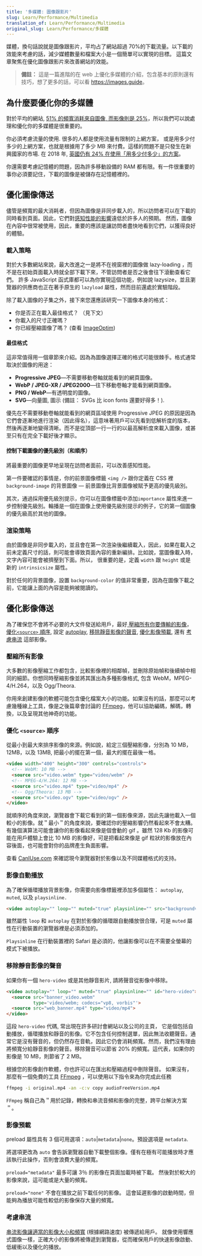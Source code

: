 ```yaml
---
title: '多媒體: 圖像跟影片'
slug: Learn/Performance/Multimedia
translation_of: Learn/Performance/Multimedia
original_slug: Learn/Performance/多媒體
---
```

媒體，換句話說就是圖像跟影片，平均占了網站超過 70%的下載流量。以下載的效能來考慮的話，減少媒體數量和檔案大小是一個簡單可以實現的目標。 這篇文章聚焦在優化圖像跟影片來改善網站的效能。

> **備註：** 這是一篇進階的在 web 上優化多媒體的介紹，包含基本的原則還有技巧，想了更多的話，可以看 <https://images.guide>。

## 為什麼要優化你的多媒體

對於平均的網站, [51% 的頻寬消耗來自圖像, 而影像則是 25%](https://discuss.httparchive.org/t/state-of-the-web-top-image-optimization-strategies/1367)，所以我們可以說處理和優化你的多媒體是很重要的。

你必須考慮流量的使用. 很多的人都是使用流量有限制的上網方案， 或是用多少付多少的上網方案，也就是根據用了多少 MB 來付費。這樣的問題不是只發生在新興國家的市場. 在 2018 年, [英國仍有 24% 在使用「用多少付多少」的方案](https://www.ofcom.org.uk/__data/assets/pdf_file/0021/113169/Technology-Tracker-H1-2018-data-tables.pdf)。

你還需要考慮記憶體的問題，因為許多移動設備的 RAM 都有限。有一件很重要的事你必須要記住，下載的圖像是被儲存在記憶體裡的。

## 優化圖像傳送

儘管是頻寬的最大消耗者，但因為圖像是非同步載入的，所以訪問者可以在下載的同時看到頁面。因此，它們對[感知性能的影響](/en-US/docs/Learn/Performance/perceived_performance)遠低於許多人的預期。 然而，圖像在內容中很常被使用，因此，重要的應該是讓訪問者盡快地看到它們，以獲得良好的體驗。

### 載入策略

對於大多數網站來說，最大改進之一是將不在視窗裡的圖像做 lazy-loading ，而不是在初始頁面載入時就全部下載下來，不管訪問者是否之後會往下滾動查看它們。 許多 JavaScript 函式庫都可以為你實現這個功能，例如說 lazysize，並且瀏覽器的供應商也正在著手原生的 `lazyload` 屬性，然而目前還處於實驗階段。

除了載入圖像的子集之外，接下來您還應該研究一下圖像本身的格式：

- 你是否正在載入最佳格式？ （見下文）
- 你載入的尺寸正確嗎？
- 你已經壓縮圖像了嗎？ (查看 [ImageOptim](https://imageoptim.com/))

#### 最佳格式

這非常值得用一個章節來介紹。因為為圖像選擇正確的格式可能很棘手。格式通常取決於圖像的用途：

- **Progressive JPEG**—不需要移動卷軸就能看到的網頁圖像。
- **WebP / JPEG-XR / JPEG2000**—往下移動卷軸才能看到網頁圖像。
- **PNG / WebP**—有透明度的圖像。
- **SVG**—向量圖, 圖示 (備註： SVGs 比 icon fonts 還要好得多！).

優先在不需要移動卷軸就能看到的網頁區域使用 Progressive JPEG 的原因是因為它們會逐漸地進行渲染（因此得名），這意味著用戶可以先看到低解析度的版本，然後再逐漸地變得清晰。而不是從頂部一行一行的以最高解析度來載入圖像，或甚至只有在完全下載好後才顯示。

#### 控制下載圖像的優先級別（和順序）

將最重要的圖像更早地呈現在訪問者面前，可以改善感知性能。

第一件要確認的事情是，你的前景圖像標籤 `<img />` 跟你定義在 CSS 裡 `background-image` 的背景圖像 — 前景圖像比背景圖像被賦予更高的優先級別。

其次，通過採用優先級別提示，你可以在圖像標籤中添加`importance` 屬性來進一步控制優先級別。輪播是一個在圖像上使用優先級別提示的例子，它的第一個圖像的優先級高於其他的圖像。

### 渲染策略

由於圖像是非同步載入的，並且會在第一次渲染後繼續載入，因此，如果在載入之前未定義尺寸的話，則可能會導致頁面內容的重新編排。比如說，當圖像載入時，文字內容可能會被擠壓到下面。所以， 很重要的是，定義 `width` 跟 `height` 或是新的 `intrinsicsize` 屬性。

對於任何的背景圖像，設置 `background-color` 的值非常重要，因為在圖像下載之前，它能讓上面的內容是能夠被閱讀的。

## 優化影像傳送

為了確保您不會將不必要的大文件發送給用戶，最好[ 壓縮所有你要傳輸的影像](#compress)，[優化`<source>` 順序](#omptimize), 設定 [autoplay](/en-US/docs/Learn/Performance/Multimedia#Video_autoplay), [移除靜音影像的聲音](#muted), [優化影像預載](/en-US/docs/Learn/Performance/Multimedia#Video_preload), 還有 [考慮串流](/en-US/docs/Learn/Performance/Multimedia#Consider_streaming) 這部影像。

### 壓縮所有影像

大多數的影像壓縮工作都包含，比較影像裡的相鄰幀，並刪除原始幀和後續幀中相同的細節。你想同時壓縮影像並將其匯出為多種影像格式, 包含 WebM，MPEG-4/H.264，以及 Ogg/Theora.

你用來創建影像的軟體可能包含優化檔案大小的功能。如果沒有的話，那麼可以考慮幾種線上工具，像是之後篇章會討論的 [FFmpeg](https://www.ffmpeg.org/)，他可以協助編碼，解碼，轉換，以及呈現其他神奇的功能。

### 優化 `<source>` 順序

從最小到最大來排序影像的來源。例如說，給定三個壓縮影像，分別為 10 MB，12MB，以及 13MB, 把最小的擺在第一個，最大的擺在最後一格。

```html
<video width="400" height="300" controls="controls">
  <!-- WebM: 10 MB -->
  <source src="video.webm" type="video/webm" />
  <!-- MPEG-4/H.264: 12 MB -->
  <source src="video.mp4" type="video/mp4" />
  <!-- Ogg/Theora: 13 MB -->
  <source src="video.ogv" type="video/ogv" />
</video>
```

就順序的角度來說，瀏覽器會下載它看到的第一個影像來源，因此先讓他載入一個較小的影像。就＂最小＂的角度來說，要確認你的壓縮影響仍然看起來不會太糟。有幾個演算法可能會讓你的影像看起來像是個會動的 gif 。雖然 128 Kb 的影像可能在用戶體驗上會比 10 MB 的影像好，可是把看起來像是 gif 粒狀的影像放在內容後面，也可能會對你的品牌產生負面影響。

查看 [CanIUse.com](http://caniuse.com/#search=video) 來確認現今瀏覽器對於影像以及不同媒體格式的支持。

### 影像自動播放

為了確保循環播放背景影像，你需要向影像標籤裡添加多個屬性： `autoplay`, `muted`, 以及 `playsinline.`

```html
<video autoplay="" loop="" muted="true" playsinline="" src="backgroundvideo.mp4">
```

雖然屬性 `loop` 和 `autoplay` 在對於影像的循環跟自動播放很合理，可是 `muted` 屬性在行動裝置的瀏覽器裡是必須添加的。

`Playsinline` 在行動裝置裡的 Safari 是必須的，他讓影像可以在不需要全螢幕的模式下被播放。

### 移除靜音影像的聲音

如果你有一個 `hero-video` 或是其他靜音影片, 請將聲音從影像中移除。

```html
<video autoplay="" loop="" muted="true" playsinline="" id="hero-video">
  <source src="banner_video.webm"
          type='video/webm; codecs="vp8, vorbis"'>
  <source src="web_banner.mp4" type="video/mp4">
</video>
```

這段 `hero-video` 代碼, 常出現在許多研討會網站以及公司的主頁， 它是個包括自動播放，循環播放和靜音的影像。它不包含任何控制選單，因此無法收聽聲音。通常它是沒有聲音的，但仍然存在音軌，因此它仍會消耗頻寬。然而，我們沒有理由將頻寬分給靜音影像的聲音。移除聲音可以節省 20% 的頻寬。這代表，如果你的影像是 10 MB，則節省了 2 MB。

根據您的影像創作軟體，你也許可以在匯出和壓縮過程中刪除聲音。 如果沒有，那麼有一個免費的工具 [FFmpeg](https://www.ffmpeg.org/) ，可以使用以下指令來為你完成此任務

```bash
ffmpeg -i original.mp4 -an -c:v copy audioFreeVersion.mp4
```

`FFmpeg` 稱自己為＂用於記錄，轉換和串流音頻和影像的完整，跨平台解決方案＂。

### 影像預載

preload 屬性具有 3 個可用選項：`auto`|`metadata`|`none`。預設選項是 `metadata`.

將選項更改為 `auto` 會告訴瀏覽器自動下載整個影像。僅有在極有可能播放時才應該執行此操作，否則會浪費大量的頻寬。

`preload="metadata"` 最多可讓 3％ 的影像在頁面加載時被下載。 然後對於較大的影像來說，這可能或是大量的頻寬。

`preload="none"` 不會在播放之前下載任何的影像。 這會延遲影像的啟動時間，但能夠為播放可能性較低的影像保存大量的頻寬。

### 考慮串流

[串流影像讓適當的影像大小和頻寬](https://www.smashingmagazine.com/2018/10/video-playback-on-the-web-part-2/) (根據網路速度) 被傳遞給用戶。 就像使用響應式圖像一樣，正確大小的影像將被傳遞到瀏覽器，從而確保用戶的快速影像啟動、低緩衝以及優化的播放。
